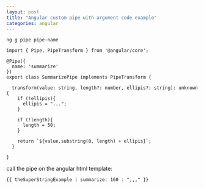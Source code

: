 ```yaml
---
layout: post
title: "Angular custom pipe with argument code example"
categories: angular
---
```


`ng g pipe pipe-name`

```
import { Pipe, PipeTransform } from '@angular/core';

@Pipe({
  name: 'summarize'
})
export class SummarizePipe implements PipeTransform {

  transform(value: string, length?: number, ellipis?: string): unknown {
    if (!ellipis){
      ellipis = "...";
    }

    if (!length){
      length = 50;
    }

    return `${value.substring(0, length) + ellipis}`;
  }

}
```

call the pipe on the angular html template:

`{{ theSuperStringExample | summarize: 160 : ",,," }}`
